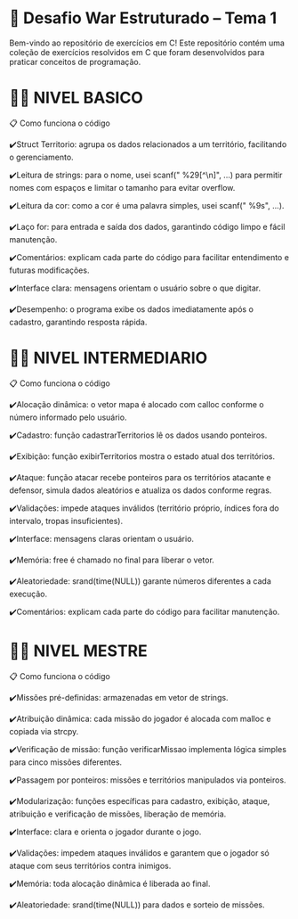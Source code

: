 # 📝 Desafio War Estruturado – Tema 1

Bem-vindo ao repositório de exercícios em C! Este repositório contém uma coleção de exercícios resolvidos em C que foram desenvolvidos para praticar conceitos de programação.

# 👨‍💻 NIVEL BASICO

📋 Como funciona o código

✔️Struct Territorio: agrupa os dados relacionados a um território, facilitando o gerenciamento.

✔️Leitura de strings: para o nome, usei scanf(" %29[^\n]", ...) para permitir nomes com espaços e limitar o tamanho para evitar overflow.

✔️Leitura da cor: como a cor é uma palavra simples, usei scanf(" %9s", ...).

✔️Laço for: para entrada e saída dos dados, garantindo código limpo e fácil manutenção.

✔️Comentários: explicam cada parte do código para facilitar entendimento e futuras modificações.

✔️Interface clara: mensagens orientam o usuário sobre o que digitar.

✔️Desempenho: o programa exibe os dados imediatamente após o cadastro, garantindo resposta rápida.


# 👨‍💻 NIVEL INTERMEDIARIO

📋 Como funciona o código

✔️Alocação dinâmica: o vetor mapa é alocado com calloc conforme o número informado pelo usuário.

✔️Cadastro: função cadastrarTerritorios lê os dados usando ponteiros.

✔️Exibição: função exibirTerritorios mostra o estado atual dos territórios.

✔️Ataque: função atacar recebe ponteiros para os territórios atacante e defensor, simula dados aleatórios e atualiza os dados conforme regras.

✔️Validações: impede ataques inválidos (território próprio, índices fora do intervalo, tropas insuficientes).

✔️Interface: mensagens claras orientam o usuário.

✔️Memória: free é chamado no final para liberar o vetor.

✔️Aleatoriedade: srand(time(NULL)) garante números diferentes a cada execução.

✔️Comentários: explicam cada parte do código para facilitar manutenção.

# 👨‍💻 NIVEL  MESTRE

📋 Como funciona o código

✔️Missões pré-definidas: armazenadas em vetor de strings.

✔️Atribuição dinâmica: cada missão do jogador é alocada com malloc e copiada via strcpy.

✔️Verificação de missão: função verificarMissao implementa lógica simples para cinco missões diferentes.

✔️Passagem por ponteiros: missões e territórios manipulados via ponteiros.

✔️Modularização: funções específicas para cadastro, exibição, ataque, atribuição e verificação de missões, liberação de memória.

✔️Interface: clara e orienta o jogador durante o jogo.

✔️Validações: impedem ataques inválidos e garantem que o jogador só ataque com seus territórios contra inimigos.

✔️Memória: toda alocação dinâmica é liberada ao final.

✔️Aleatoriedade: srand(time(NULL)) para dados e sorteio de missões.
